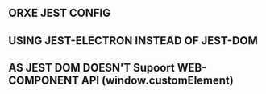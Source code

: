 ## ORXE JEST CONFIG

## USING JEST-ELECTRON INSTEAD OF JEST-DOM

## AS JEST DOM DOESN'T Supoort WEB-COMPONENT API (window.customElement)
